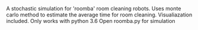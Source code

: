 A stochastic simulation for 'roomba' room cleaning robots.
Uses monte carlo method to estimate the average time for room cleaning.
Visualiazation included. 
Only works with python 3.6
Open roomba.py for simulation

